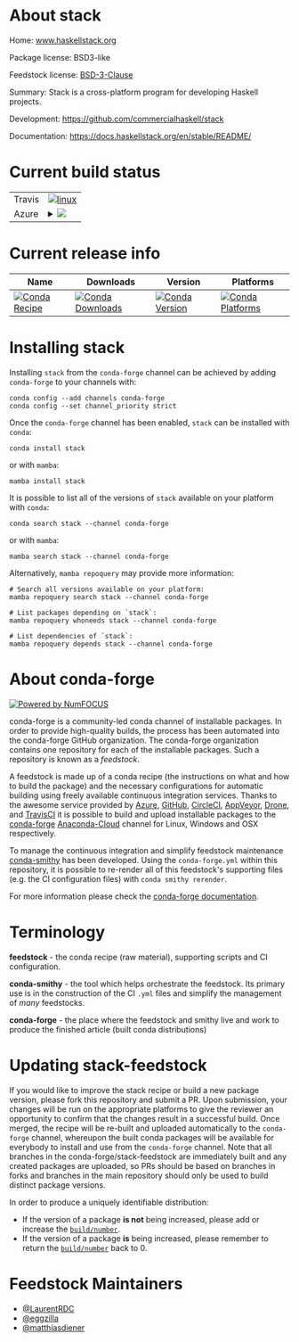 About stack
===========

Home: www.haskellstack.org

Package license: BSD3-like

Feedstock license: [BSD-3-Clause](https://github.com/conda-forge/stack-feedstock/blob/main/LICENSE.txt)

Summary: Stack is a cross-platform program for developing Haskell projects.

Development: https://github.com/commercialhaskell/stack

Documentation: https://docs.haskellstack.org/en/stable/README/

Current build status
====================


<table><tr>
    <td>Travis</td>
    <td>
      <a href="https://app.travis-ci.com/conda-forge/stack-feedstock">
        <img alt="linux" src="https://img.shields.io/travis/com/conda-forge/stack-feedstock/main.svg?label=Linux">
      </a>
    </td>
  </tr>
    
  <tr>
    <td>Azure</td>
    <td>
      <details>
        <summary>
          <a href="https://dev.azure.com/conda-forge/feedstock-builds/_build/latest?definitionId=4341&branchName=main">
            <img src="https://dev.azure.com/conda-forge/feedstock-builds/_apis/build/status/stack-feedstock?branchName=main">
          </a>
        </summary>
        <table>
          <thead><tr><th>Variant</th><th>Status</th></tr></thead>
          <tbody><tr>
              <td>linux_64</td>
              <td>
                <a href="https://dev.azure.com/conda-forge/feedstock-builds/_build/latest?definitionId=4341&branchName=main">
                  <img src="https://dev.azure.com/conda-forge/feedstock-builds/_apis/build/status/stack-feedstock?branchName=main&jobName=linux&configuration=linux_64_" alt="variant">
                </a>
              </td>
            </tr><tr>
              <td>linux_aarch64</td>
              <td>
                <a href="https://dev.azure.com/conda-forge/feedstock-builds/_build/latest?definitionId=4341&branchName=main">
                  <img src="https://dev.azure.com/conda-forge/feedstock-builds/_apis/build/status/stack-feedstock?branchName=main&jobName=linux&configuration=linux_aarch64_" alt="variant">
                </a>
              </td>
            </tr><tr>
              <td>osx_64</td>
              <td>
                <a href="https://dev.azure.com/conda-forge/feedstock-builds/_build/latest?definitionId=4341&branchName=main">
                  <img src="https://dev.azure.com/conda-forge/feedstock-builds/_apis/build/status/stack-feedstock?branchName=main&jobName=osx&configuration=osx_64_" alt="variant">
                </a>
              </td>
            </tr><tr>
              <td>osx_arm64</td>
              <td>
                <a href="https://dev.azure.com/conda-forge/feedstock-builds/_build/latest?definitionId=4341&branchName=main">
                  <img src="https://dev.azure.com/conda-forge/feedstock-builds/_apis/build/status/stack-feedstock?branchName=main&jobName=osx&configuration=osx_arm64_" alt="variant">
                </a>
              </td>
            </tr><tr>
              <td>win_64</td>
              <td>
                <a href="https://dev.azure.com/conda-forge/feedstock-builds/_build/latest?definitionId=4341&branchName=main">
                  <img src="https://dev.azure.com/conda-forge/feedstock-builds/_apis/build/status/stack-feedstock?branchName=main&jobName=win&configuration=win_64_" alt="variant">
                </a>
              </td>
            </tr>
          </tbody>
        </table>
      </details>
    </td>
  </tr>
</table>

Current release info
====================

| Name | Downloads | Version | Platforms |
| --- | --- | --- | --- |
| [![Conda Recipe](https://img.shields.io/badge/recipe-stack-green.svg)](https://anaconda.org/conda-forge/stack) | [![Conda Downloads](https://img.shields.io/conda/dn/conda-forge/stack.svg)](https://anaconda.org/conda-forge/stack) | [![Conda Version](https://img.shields.io/conda/vn/conda-forge/stack.svg)](https://anaconda.org/conda-forge/stack) | [![Conda Platforms](https://img.shields.io/conda/pn/conda-forge/stack.svg)](https://anaconda.org/conda-forge/stack) |

Installing stack
================

Installing `stack` from the `conda-forge` channel can be achieved by adding `conda-forge` to your channels with:

```
conda config --add channels conda-forge
conda config --set channel_priority strict
```

Once the `conda-forge` channel has been enabled, `stack` can be installed with `conda`:

```
conda install stack
```

or with `mamba`:

```
mamba install stack
```

It is possible to list all of the versions of `stack` available on your platform with `conda`:

```
conda search stack --channel conda-forge
```

or with `mamba`:

```
mamba search stack --channel conda-forge
```

Alternatively, `mamba repoquery` may provide more information:

```
# Search all versions available on your platform:
mamba repoquery search stack --channel conda-forge

# List packages depending on `stack`:
mamba repoquery whoneeds stack --channel conda-forge

# List dependencies of `stack`:
mamba repoquery depends stack --channel conda-forge
```


About conda-forge
=================

[![Powered by
NumFOCUS](https://img.shields.io/badge/powered%20by-NumFOCUS-orange.svg?style=flat&colorA=E1523D&colorB=007D8A)](https://numfocus.org)

conda-forge is a community-led conda channel of installable packages.
In order to provide high-quality builds, the process has been automated into the
conda-forge GitHub organization. The conda-forge organization contains one repository
for each of the installable packages. Such a repository is known as a *feedstock*.

A feedstock is made up of a conda recipe (the instructions on what and how to build
the package) and the necessary configurations for automatic building using freely
available continuous integration services. Thanks to the awesome service provided by
[Azure](https://azure.microsoft.com/en-us/services/devops/), [GitHub](https://github.com/),
[CircleCI](https://circleci.com/), [AppVeyor](https://www.appveyor.com/),
[Drone](https://cloud.drone.io/welcome), and [TravisCI](https://travis-ci.com/)
it is possible to build and upload installable packages to the
[conda-forge](https://anaconda.org/conda-forge) [Anaconda-Cloud](https://anaconda.org/)
channel for Linux, Windows and OSX respectively.

To manage the continuous integration and simplify feedstock maintenance
[conda-smithy](https://github.com/conda-forge/conda-smithy) has been developed.
Using the ``conda-forge.yml`` within this repository, it is possible to re-render all of
this feedstock's supporting files (e.g. the CI configuration files) with ``conda smithy rerender``.

For more information please check the [conda-forge documentation](https://conda-forge.org/docs/).

Terminology
===========

**feedstock** - the conda recipe (raw material), supporting scripts and CI configuration.

**conda-smithy** - the tool which helps orchestrate the feedstock.
                   Its primary use is in the construction of the CI ``.yml`` files
                   and simplify the management of *many* feedstocks.

**conda-forge** - the place where the feedstock and smithy live and work to
                  produce the finished article (built conda distributions)


Updating stack-feedstock
========================

If you would like to improve the stack recipe or build a new
package version, please fork this repository and submit a PR. Upon submission,
your changes will be run on the appropriate platforms to give the reviewer an
opportunity to confirm that the changes result in a successful build. Once
merged, the recipe will be re-built and uploaded automatically to the
`conda-forge` channel, whereupon the built conda packages will be available for
everybody to install and use from the `conda-forge` channel.
Note that all branches in the conda-forge/stack-feedstock are
immediately built and any created packages are uploaded, so PRs should be based
on branches in forks and branches in the main repository should only be used to
build distinct package versions.

In order to produce a uniquely identifiable distribution:
 * If the version of a package **is not** being increased, please add or increase
   the [``build/number``](https://docs.conda.io/projects/conda-build/en/latest/resources/define-metadata.html#build-number-and-string).
 * If the version of a package **is** being increased, please remember to return
   the [``build/number``](https://docs.conda.io/projects/conda-build/en/latest/resources/define-metadata.html#build-number-and-string)
   back to 0.

Feedstock Maintainers
=====================

* [@LaurentRDC](https://github.com/LaurentRDC/)
* [@eggzilla](https://github.com/eggzilla/)
* [@matthiasdiener](https://github.com/matthiasdiener/)

